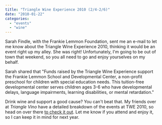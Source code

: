 ```yaml
---
title: "Triangle Wine Experience 2010 (2/4-2/6)"
date: "2010-01-22"
categories: 
  - "events"
  - "wine"
---
```


Sarah Findle, with the Frankie Lemmon Foundation, sent me an e-mail to let me know about the Triangle Wine Experience 2010, thinking it would be an event right up my alley. She was right! Unfortunately, I'm going to be out of town that weekend, so you all need to go and enjoy yourselves on my behalf.

Sarah shared that "Funds raised by the Triangle Wine Experience support the Frankie Lemmon School and Developmental Center, a non-profit preschool for children with special education needs. This tuition-free developmental center serves children ages 3-6 who have developmental delays, language impairments, learning disabilities, or mental retardation."

Drink wine and support a good cause? You can't beat that. My friends over at _Triangle Vino_ have a detailed breakdown of the events at TWE 2010, so head on over there [to check it out](http://trianglevino.com/2010/01/triangle-wine-experience-2010/). Let me know if you attend and enjoy it, so I can keep it in mind for next year.
